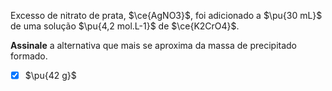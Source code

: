 Excesso de nitrato de prata, $\ce{AgNO3}$, foi adicionado a $\pu{30 mL}$ de uma solução $\pu{4,2 mol.L-1}$ de $\ce{K2CrO4}$.

**Assinale** a alternativa que mais se aproxima da massa de precipitado formado.

- [x] $\pu{42 g}$

